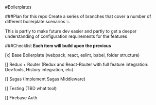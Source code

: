 #Boilerplates

###Plan for this repo
Create a series of branches that cover a number of different boilerplate scenarios :boom:

This is partly to make future dev easier and partly to get a deeper understanding of configuration requirements for the features

###Checklist
**Each item will build upon the previous**

[x] Base Boilerplate (webpack, react, eslint, babel, folder structure)

[] Redux + Router (Redux and React-Router with full feature integration: DevTools, History integration, etc)

[] Sagas (Implement Sagas Middleware)

[] Testing (TBD what tool)

[] Firebase Auth
